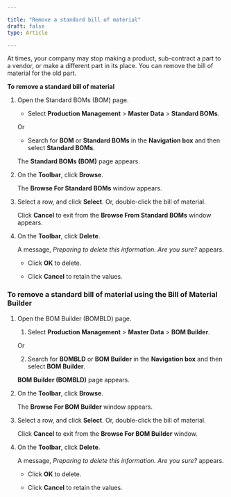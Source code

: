 ```yaml
---

title: "Remove a standard bill of material"
draft: false
type: Article

---
```


At times, your company may stop making a product, sub-contract a part to a vendor, or make a different part in its place. You can remove the bill of material for the old part.

**To remove a standard bill of material**

1. Open the Standard BOMs (BOM) page.

    - Select **Production Management** > **Master Data** > **Standard BOMs**.

    Or

    - Search for **BOM** or **Standard BOMs** in the **Navigation box** and then select **Standard BOMs**.

    The **Standard BOMs (BOM)** page appears.

2. On the **Toolbar**, click **Browse**.

    The **Browse For Standard BOMs** window appears.

3. Select a row, and click **Select**. Or, double-click the bill of material.

    Click **Cancel** to exit from the **Browse From Standard BOMs** window appears.

4. On the **Toolbar**, click **Delete**.

    A message, *Preparing to delete this information. Are you sure?* appears.

    - Click **OK** to delete.

    - Click **Cancel** to retain the values.

### To remove a standard bill of material using the Bill of Material Builder

1. Open the BOM Builder (BOMBLD) page.

    1. Select **Production Management** > **Master Data** > **BOM Builder**.

    Or

    2. Search for **BOMBLD** or **BOM Builder** in the **Navigation box** and then select **BOM Builder**.

    **BOM Builder (BOMBLD)** page appears.

2. On the **Toolbar**, click **Browse**.

    The **Browse For BOM Builder** window appears.

3. Select a row, and click **Select**. Or, double-click the bill of material.

    Click **Cancel** to exit from the **Browse For BOM Builder** window.

4. On the **Toolbar**, click **Delete**.

    A message, *Preparing to delete this information. Are you sure?* appears.

    - Click **OK** to delete.

    - Click **Cancel** to retain the values.

​